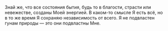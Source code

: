 Знай же, что все состояния бытия, будь то в благости, страсти или невежестве, созданы Моей энергией. В каком-то смысле Я есть всё, но в то же время Я сохраняю независимость от всего. Я не подвластен гунам природы — это они подвластны Мне.